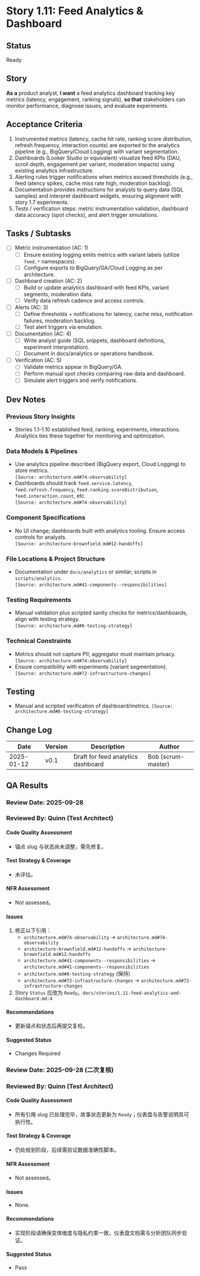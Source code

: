 
# Story 1.11: Feed Analytics & Dashboard

## Status
Ready

## Story
**As a** product analyst,
**I want** a feed analytics dashboard tracking key metrics (latency, engagement, ranking signals),
**so that** stakeholders can monitor performance, diagnose issues, and evaluate experiments.

## Acceptance Criteria
1. Instrumented metrics (latency, cache hit rate, ranking score distribution, refresh frequency, interaction counts) are exported to the analytics pipeline (e.g., BigQuery/Cloud Logging) with variant segmentation.  
2. Dashboards (Looker Studio or equivalent) visualize feed KPIs (DAU, scroll depth, engagement per variant, moderation impacts) using existing analytics infrastructure.  
3. Alerting rules trigger notifications when metrics exceed thresholds (e.g., feed latency spikes, cache miss rate high, moderation backlog).  
4. Documentation provides instructions for analysts to query data (SQL samples) and interpret dashboard widgets, ensuring alignment with story 1.7 experiments.  
5. Tests / verification steps: metric instrumentation validation, dashboard data accuracy (spot checks), and alert trigger simulations.

## Tasks / Subtasks
- [ ] Metric instrumentation (AC: 1)  
  - [ ] Ensure existing logging emits metrics with variant labels (utilize `feed.*` namespaces).  
  - [ ] Configure exports to BigQuery/GA/Cloud Logging as per architecture.  
- [ ] Dashboard creation (AC: 2)  
  - [ ] Build or update analytics dashboard with feed KPIs, variant segments, moderation data.  
  - [ ] Verify data refresh cadence and access controls.  
- [ ] Alerts (AC: 3)  
  - [ ] Define thresholds + notifications for latency, cache miss, notification failures, moderation backlog.  
  - [ ] Test alert triggers via emulation.  
- [ ] Documentation (AC: 4)  
  - [ ] Write analyst guide (SQL snippets, dashboard definitions, experiment interpretation).  
  - [ ] Document in docs/analytics or operations handbook.  
- [ ] Verification (AC: 5)  
  - [ ] Validate metrics appear in BigQuery/GA.  
  - [ ] Perform manual spot checks comparing raw data and dashboard.  
  - [ ] Simulate alert triggers and verify notifications.

## Dev Notes
### Previous Story Insights
- Stories 1.1–1.10 established feed, ranking, experiments, interactions. Analytics ties these together for monitoring and optimization.

### Data Models & Pipelines
- Use analytics pipeline described (BigQuery export, Cloud Logging) to store metrics.  
  `[Source: architecture.md#74-observability]`
- Dashboards should track `feed.service.latency`, `feed.refresh.frequency`, `feed.ranking.scoreDistribution`, `feed.interaction.count`, etc.  
  `[Source: architecture.md#74-observability]`

### Component Specifications
- No UI change; dashboards built with analytics tooling. Ensure access controls for analysts.  
  `[Source: architecture-brownfield.md#12-handoffs]`

### File Locations & Project Structure
- Documentation under `docs/analytics` or similar; scripts in `scripts/analytics`.  
  `[Source: architecture.md#41-components--responsibilities]`

### Testing Requirements
- Manual validation plus scripted sanity checks for metrics/dashboards; align with testing strategy.  
  `[Source: architecture.md#8-testing-strategy]`

### Technical Constraints
- Metrics should not capture PII; aggregator must maintain privacy.  
  `[Source: architecture.md#74-observability]`
- Ensure compatibility with experiments (variant segmentation).  
  `[Source: architecture.md#72-infrastructure-changes]`

## Testing
- Manual and scripted verification of dashboard/metrics. `[Source: architecture.md#8-testing-strategy]`

## Change Log
| Date | Version | Description | Author |
| --- | --- | --- | --- |
| 2025-01-12 | v0.1 | Draft for feed analytics dashboard | Bob (scrum-master) |

## QA Results

### Review Date: 2025-09-28
### Reviewed By: Quinn (Test Architect)

#### Code Quality Assessment
- 锚点 slug 与状态尚未调整，需先修复。

#### Test Strategy & Coverage
- 未评估。

#### NFR Assessment
- Not assessed。

#### Issues
1. 修正以下引用：
   - `architecture.md#74-observability` → `architecture.md#74-observability`
   - `architecture-brownfield.md#12-handoffs` → `architecture-brownfield.md#12-handoffs`
   - `architecture.md#41-components--responsibilities` → `architecture.md#41-components--responsibilities`
   - `architecture.md#8-testing-strategy` (保持)
   - `architecture.md#72-infrastructure-changes` → `architecture.md#72-infrastructure-changes`
2. Story `Status` 应改为 `Ready`。`docs/stories/1.11.feed-analytics-and-dashboard.md:4`

#### Recommendations
- 更新锚点和状态后再提交复检。

#### Suggested Status
- Changes Required

### Review Date: 2025-09-28 (二次复核)
### Reviewed By: Quinn (Test Architect)

#### Code Quality Assessment
- 所有引用 slug 已处理完毕，故事状态更新为 `Ready`；仪表盘与告警说明具可执行性。

#### Test Strategy & Coverage
- 仍处规划阶段，后续需验证数据准确性脚本。

#### NFR Assessment
- Not assessed。

#### Issues
- None.

#### Recommendations
- 实现阶段请确保变体维度与隐私约束一致，仪表盘文档需与分析团队同步验证。

#### Suggested Status
- Pass
